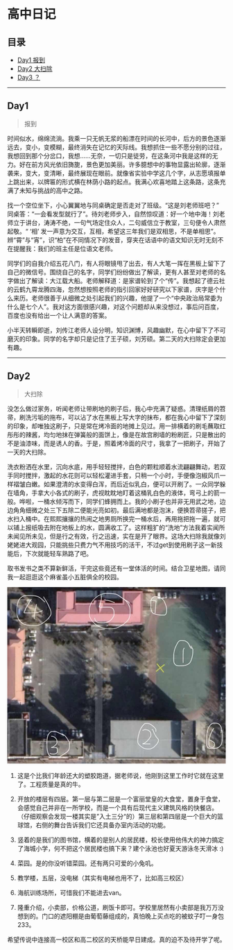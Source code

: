 # 高中日记

## 目录

- [Day1 报到](#day1)
- [Day2 大扫除](#day2)
- [Day3 ？](#day3)

------

## Day1

> 报到

​		时间似水，绵绵流淌。我乘一只无帆无浆的船漂在时间的长河中，后方的景色逐渐远去，变小，变模糊，最终消失在记忆的天际线。我想抓住一些不愿分别的过往，我想回到那个分岔口，我想……无奈，一切只是徒劳，在这条河中我是这样的无力。好在前方风光依旧旖旎，景色更加美丽。许多臆想中的事物显露出轮廓，逐渐袭来，变大，变清晰，最终展现在眼前。就像省实验中学这几个字，从志愿填报单上跳出来，以牌匾的形式横在林荫小路的起点。我满心欢喜地踏上这条路，这条充满了未知与挑战的高中之路。

​		找一个空位坐下，小心翼翼地与同桌确定是否走对了班级。“这是刘老师班吧？” 同桌答：“一会看发型就行了”。待刘老师步入，自然惊叹道：好一个地中海！刘老师立于讲台，涛涛不绝，一句气场定住众人，二句威信立于教室，三句便令人肃然起敬。“ ‘相’ 发一声意为交互，互相，希望这三年我们是双相思，不是单相思”。辨“霄”与“宵”，识“柏”在不同情况下的发音，穿夹在话语中的语文知识无时无刻不在提醒我：我们的班主任是位语文老师。

​		同学们的自我介绍五花八门，有人将眼镜甩了出去，有人大笔一挥在黑板上留下了自己的微信号。围绕自己的名字，同学们纷纷做出了解读，更有人甚至对老师的名字做出了解读：大江载大船。老师解释道：是家谱轮到了个“传”。我想起了德云社的云鹤九霄龙腾四海，忽然想按照老师的指引回家好好研究以下家谱，庆字是个什么来历。老师很善于从细微之处引起我们的兴趣，他提了一个“中央政治局常委为什么是七个人”。我对这方面很感兴趣，对这个问题却从来没想过，事后问百度，百度也没有给出一个让人满意的答案。

​		小半天转瞬即逝，刘传江老师人设分明，知识渊博，风趣幽默，在心中留下了不可磨灭的印象。同学的名字却只是记住了王子硕，刘芳硕。第二天的大扫除定会更加有趣。

------

## Day2

> 大扫除

​		没怎么做过家务，听闻老师让带刷地的刷子后，我心中充满了疑惑。清理纸屑的笤帚，刷洗污垢的拖布，可以沾了水在黑板上写大字的抹布，都在我心中留下了深刻的印象，却唯独这刷子，只是常在烤冷面的地摊上见过。用一排横着的刷毛蘸取红彤彤的辣酱，均匀地抹在弹簧般的面饼上，像是在故宫刷墙的粉刷匠，只是散出的不是油漆味，而是诱人的香。于是，照着烤冷面的尺寸，我拿了一把刷子，开始了一天的大扫除。

​		洗衣粉洒在水里，沉向水底，用手轻轻搅拌，白色的颗粒顺着水流翩翩舞动，若双手同时搅拌，激起的水花则可以轻松灌进手套，只稍一个小时，手便像泡椒风爪一样褶皱白嫩。如果澄清的水变得白浑，而后近似乳白，便可以开刷了。一众同学躲在墙角，手拿大小各式的刷子，虎视眈眈地盯着这桶乳白色的液体，弯弓上的箭一般。哗啦，一桶水倾泻而下，同学们蜂拥而上。我的小刷子也并非无用武之地，边边角角细微之处三下五除二便能光亮如初。最后满地都是泡沫，便换笤帚搓子，把水扫入桶中。在熙熙攘攘的热闹之地男厕所换完一桶水后，再用拖把拖一遍，就可以铺上报纸吸去附在地板上的水，圆满收工了。这样粗犷的“洗地”方法我着实闻所未闻见所未见，但是行之有效，行之迅速，实在是开了眼界。这场大扫除我就像刘姥姥进大观园，只能挑些只费力气不用技巧的活干，不过get到使用刷子这一新技能后，下次就能轻车熟路了吧。

​		取书发书之类不算新鲜活，干完这些竟还有一堂体活的时间。结合卫星地图，请同我一起逛逛这个麻雀虽小五脏俱全的校园。

![](1.jpg)

1. 这是个比我们年龄还大的塑胶跑道，据老师说，他刚到这里工作时它就在这里了。工程质量是真的牛。

2. 开放的楼层有四层。第一层与第二层是一个富丽堂皇的大食堂，置身于食堂，会感觉自己并非在一所学校，而是一个具有后现代主义建筑风格的快餐店。（仔细观察会发现一楼其实是”入土三分“的）第三层和第四层是一个巨大的篮球馆，右侧的舞台告诉我们它还具备办室内活动的功能。

3. 竖着的是我们的图书馆，横着的是别人的居民楼，校长使用他伟大的神力搞定了海城小学，何不把这个居民楼也搞下来？建个泳池也好夏天游泳冬天滑冰 :)

4. 菜园。是的你没听错菜园。还有两只可爱的小兔叽。

5. 教学楼，五层，没电梯（其实有电梯也用不了，比如高三校区）

6. 海航训练场所，可惜我们不能进去van。

7. 隆重介绍，小卖部，价格公道，刷饭卡即可。学校里居然有小卖部是我万万没想到的。门口的遮阳棚是由葡萄藤组成的，真怕晚上买点吃的被蚊子叮一身包233。

希望传说中连接高一校区和高二校区的天桥能早日建成。真的迫不及待开学了呢。
